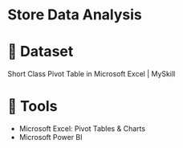 # Store Data Analysis

# 📂 Dataset
Short Class Pivot Table in Microsoft Excel | MySkill

# 🧰 Tools
- Microsoft Excel: Pivot Tables & Charts
- Microsoft Power BI
